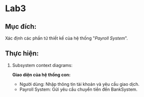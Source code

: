 # Lab3

## Mục đích: 
Xác định các phần tử thiết kế của hệ thống "*Payroll System*".

## Thực hiện:
1) Subsystem context diagrams:

   **Giao diện của hệ thống con:**
   - Người dùng: Nhập thông tin tài khoản và yêu cầu giao dịch.
   - Payroll System: Gửi yêu cầu chuyển tiền đến BankSystem.

